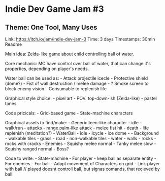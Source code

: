 # Indie Dev Game Jam #3

## Theme: One Tool, Many Uses
Link: https://itch.io/jam/indie-dev-jam-3
Time: 3 days
Timestamps:
	30min Readme

Main idea: Zelda-like game about child controlling ball of water.

Core mechanic: MC have control over ball of water, that can change it's properties, depending on player's needs.

Water ball can be used as:
	- Attack projectile icecle
	- Protective shield (dome?)
	- Fist of wall destruction / melee damage
	- ? Smoke screen to block enemy vision
	- Consumable to replenish life

Graphical style choice:
	- pixel art
	- POV: top-down-ish (Zelda-like)
	- pastel tones

Code pricicals:
	- Grid-based game
	- State-machine characters

Graphical assets to find/make:
	- Generic teen-like character
		- idle
		- walk/run
		- attacks
			- range palm-like attack
			- melee fist hit
		- death
		- life replenish (meditation?)
	- WaterBall
		- idle
		- icycle
		- ice dome
		- 
	- Background
		- walkable tiles
			- grass
			- road
		- non-walkable tiles
			- water
		- walls
			- rocks
			- rocks with cracks
	- Enemies
		- Squishy melee normal
		- Tanky melee slow 
		- Squishy ranged normal
		- Boss?
	
	
	
Code to write:
	- State-machine
		- For player
			- keep ball as separate entity
		- For enemies
		- For ball
	- Adapt movement of Characters on grid
	- Link player with ball
		// played doesnt controll ball, but signas comands, that recieved by ball